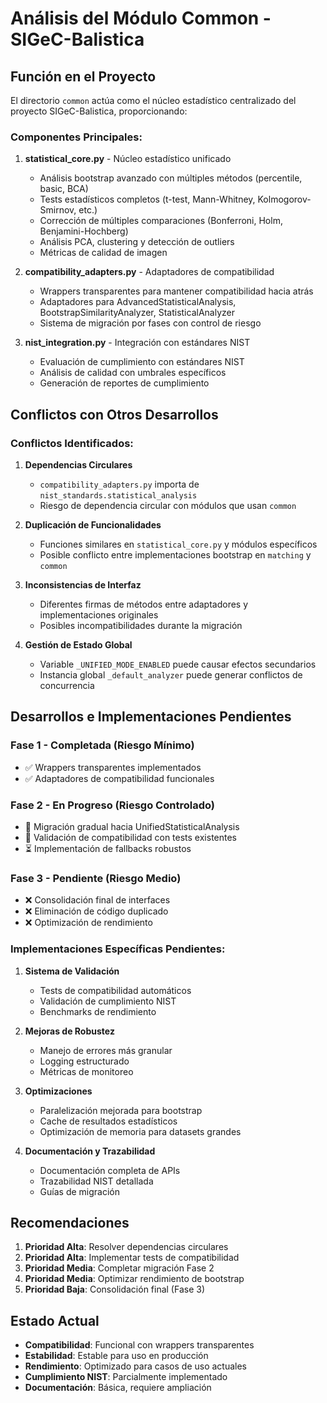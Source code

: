 # Análisis del Módulo Common - SIGeC-Balistica

## Función en el Proyecto

El directorio `common` actúa como el núcleo estadístico centralizado del proyecto SIGeC-Balistica, proporcionando:

### Componentes Principales:

1. **statistical_core.py** - Núcleo estadístico unificado
   - Análisis bootstrap avanzado con múltiples métodos (percentile, basic, BCA)
   - Tests estadísticos completos (t-test, Mann-Whitney, Kolmogorov-Smirnov, etc.)
   - Corrección de múltiples comparaciones (Bonferroni, Holm, Benjamini-Hochberg)
   - Análisis PCA, clustering y detección de outliers
   - Métricas de calidad de imagen

2. **compatibility_adapters.py** - Adaptadores de compatibilidad
   - Wrappers transparentes para mantener compatibilidad hacia atrás
   - Adaptadores para AdvancedStatisticalAnalysis, BootstrapSimilarityAnalyzer, StatisticalAnalyzer
   - Sistema de migración por fases con control de riesgo

3. **nist_integration.py** - Integración con estándares NIST
   - Evaluación de cumplimiento con estándares NIST
   - Análisis de calidad con umbrales específicos
   - Generación de reportes de cumplimiento

## Conflictos con Otros Desarrollos

### Conflictos Identificados:

1. **Dependencias Circulares**
   - `compatibility_adapters.py` importa de `nist_standards.statistical_analysis`
   - Riesgo de dependencia circular con módulos que usan `common`

2. **Duplicación de Funcionalidades**
   - Funciones similares en `statistical_core.py` y módulos específicos
   - Posible conflicto entre implementaciones bootstrap en `matching` y `common`

3. **Inconsistencias de Interfaz**
   - Diferentes firmas de métodos entre adaptadores y implementaciones originales
   - Posibles incompatibilidades durante la migración

4. **Gestión de Estado Global**
   - Variable `_UNIFIED_MODE_ENABLED` puede causar efectos secundarios
   - Instancia global `_default_analyzer` puede generar conflictos de concurrencia

## Desarrollos e Implementaciones Pendientes

### Fase 1 - Completada (Riesgo Mínimo)
- ✅ Wrappers transparentes implementados
- ✅ Adaptadores de compatibilidad funcionales

### Fase 2 - En Progreso (Riesgo Controlado)
- 🔄 Migración gradual hacia UnifiedStatisticalAnalysis
- 🔄 Validación de compatibilidad con tests existentes
- ⏳ Implementación de fallbacks robustos

### Fase 3 - Pendiente (Riesgo Medio)
- ❌ Consolidación final de interfaces
- ❌ Eliminación de código duplicado
- ❌ Optimización de rendimiento

### Implementaciones Específicas Pendientes:

1. **Sistema de Validación**
   - Tests de compatibilidad automáticos
   - Validación de cumplimiento NIST
   - Benchmarks de rendimiento

2. **Mejoras de Robustez**
   - Manejo de errores más granular
   - Logging estructurado
   - Métricas de monitoreo

3. **Optimizaciones**
   - Paralelización mejorada para bootstrap
   - Cache de resultados estadísticos
   - Optimización de memoria para datasets grandes

4. **Documentación y Trazabilidad**
   - Documentación completa de APIs
   - Trazabilidad NIST detallada
   - Guías de migración

## Recomendaciones

1. **Prioridad Alta**: Resolver dependencias circulares
2. **Prioridad Alta**: Implementar tests de compatibilidad
3. **Prioridad Media**: Completar migración Fase 2
4. **Prioridad Media**: Optimizar rendimiento de bootstrap
5. **Prioridad Baja**: Consolidación final (Fase 3)

## Estado Actual

- **Compatibilidad**: Funcional con wrappers transparentes
- **Estabilidad**: Estable para uso en producción
- **Rendimiento**: Optimizado para casos de uso actuales
- **Cumplimiento NIST**: Parcialmente implementado
- **Documentación**: Básica, requiere ampliación